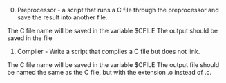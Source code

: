 0. Preprocessor -  a script that runs a C file through the preprocessor and save the result into another file.

The C file name will be saved in the variable $CFILE
The output should be saved in the file
1. Compiler - Write a script that compiles a C file but does not link.

The C file name will be saved in the variable $CFILE
The output file should be named the same as the C file, but with the extension .o instead of .c.

